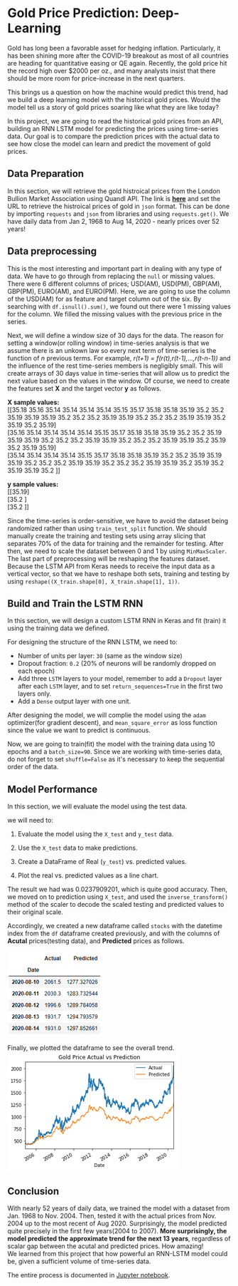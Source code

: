 # Gold Price Prediction: Deep-Learning

Gold has long been a favorable asset for hedging inflation. Particularly, it has been shining more after the COVID-19 breakout as most of all countries are heading for quantitative easing or QE again. Recently, the gold price hit the record high over $2000 per oz., and many analysts insist that there should be more room for price-increase in the next quarters. 

This brings us a question on how the machine would predict this trend, had we build a deep learning model with the historical gold prices. Would the model tell us a story of gold prices soaring like what they are like today?

In this project, we are going to read the historical gold prices from an API, building an RNN LSTM model for predicting the prices using time-series data. Our goal is to compare the prediction prices with the actual data to see how close the model can learn and predict the movement of gold prices.

## Data Preparation

In this section, we will retrieve the gold histroical prices from the London Bullion Market Association using Quandl API. The link is **[here](https://www.quandl.com/data/LBMA/GOLD-Gold-Price-London-Fixing)** and set the URL to retrieve the histroical prices of gold in `json` format. This can be done by importing `requests` and `json` from libraries and using `requests.get()`. We have daily data from Jan 2, 1968 to Aug 14, 2020 - nearly prices over 52 years!

## Data preprocessing

This is the most interesting and important part in dealing with any type of data. We have to go through from replacing the `null` or missing values. There were 6 different columns of prices; USD(AM), USD(PM), GBP(AM), GBP(PM), EURO(AM), and EURO(PM). Here, we are going to use the column of the USD(AM) for as feature and target column out of the six. By searching with `df.isnull().sum()`, we found out there were 1 missing values for the column. We filled the missing values with the previous price in the series.

Next, we will define a window size of 30 days for the data. The reason for setting a window(or rolling window) in time-series analysis is that we assume there is an unkown law so every next term of time-series is the function of *n* previous terms. For example, *r(t+1) = f(r(t),r(t-1),...,r(t-n-1))* and the influence of the rest time-series members is negligibly small. 
This will create arrays of 30 days value in time-series that will allow us to predict the next value based on the values in the window. Of course, we need to create the features set **X** and the target vector **y** as follows.


**X sample values:**   
[[35.18 35.16 35.14 35.14 35.14 35.14 35.15 35.17 35.18 35.18 35.19 35.2
  35.2  35.19 35.19 35.19 35.2  35.2  35.2  35.19 35.19 35.2  35.2  35.2
  35.19 35.19 35.2  35.19 35.2  35.19]   
 [35.16 35.14 35.14 35.14 35.14 35.15 35.17 35.18 35.18 35.19 35.2  35.2
  35.19 35.19 35.19 35.2  35.2  35.2  35.19 35.19 35.2  35.2  35.2  35.19
  35.19 35.2  35.19 35.2  35.19 35.19]   
 [35.14 35.14 35.14 35.14 35.15 35.17 35.18 35.18 35.19 35.2  35.2  35.19
  35.19 35.19 35.2  35.2  35.2  35.19 35.19 35.2  35.2  35.2  35.19 35.19
  35.2  35.19 35.2  35.19 35.19 35.2 ]]    

**y sample values:**   
[[35.19]   
 [35.2 ]   
 [35.2 ]]   

    
Since the time-series is order-sensitive, we have to avoid the dataset being randomized rather than using `train_test_split` function. We should manually create the training and testing sets using array slicing that separates 70% of the data for training and the remainder for testing. After then, we need to scale the dataset between 0 and 1 by using `MinMaxScaler`. The last part of preprocessing will be reshaping the features dataset. Because the LSTM API from Keras needs to receive the input data as a vertical vector, so that we have to reshape both sets, training and testing by using `reshape((X_train.shape[0], X_train.shape[1], 1))`.

## Build and Train the LSTM RNN

In this section, we will design a custom LSTM RNN in Keras and fit (train) it using the training data we defined.

For designing the structure of the RNN LSTM, we need to:

* Number of units per layer: `30` (same as the window size)
* Dropout fraction: `0.2` (20% of neurons will be randomly dropped on each epoch)
* Add three `LSTM` layers to your model, remember to add a `Dropout` layer after each `LSTM` layer, and to set `return_sequences=True` in the first two layers only.
* Add a `Dense` output layer with one unit.

After designing the model, we will complie the model using the `adam` optimizer(for gradient descent), and `mean_square_error` as loss function since the value we want to predict is continuous.

Now, we are going to train(fit) the model with the training data using 10 epochs and a `batch_size=90`. Since we are working with time-series data, do not forget to set `shuffle=False` as it's necessary to keep the sequential order of the data.

## Model Performance

In this section, we will evaluate the model using the test data. 

we will need to:

1. Evaluate the model using the `X_test` and `y_test` data.

2. Use the `X_test` data to make predictions.

3. Create a DataFrame of Real (`y_test`) vs. predicted values.

4. Plot the real vs. predicted values as a line chart.

The result we had was 0.0237909201, which is quite good accuracy. Then, we moved on to prediction using `X_test`, and used the `inverse_transform()` method of the scaler to decode the scaled testing and predicted values to their original scale.

Accordingly, we created a new dataframe called `stocks` with the datetime index from the `df` dataframe created previously, and with the columns of **Acutal** prices(testing data), and **Predicted** prices as follows.   

![](https://github.com/coolwonny/Gold-Price-Prediction/blob/master/Images/stocks_dataframe.png)   

Finally, we plotted the dataframe to see the overall trend.   
![plot](https://github.com/coolwonny/Gold-Price-Prediction/blob/master/Images/plot.png)

## Conclusion

With nearly 52 years of daily data, we trained the model with a dataset from Jan. 1968 to Nov. 2004. Then, tested it with the actual prices from Nov. 2004 up to the most recent of Aug 2020. Surprisingly, the model predicted quite precisely in the first few years(2004 to 2007). **More surprisingly, the model predicted the approximate trend for the next 13 years**, regardless of scalar gap between the acutal and predicted prices. How amazing!  
We learned from this project that how powerful an RNN-LSTM model could be, given a sufficient volume of time-series data.  
   
The entire process is documented in [Jupyter notebook](https://github.com/coolwonny/Gold-Price-Prediction/blob/master/gold_price_predict.ipynb).